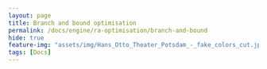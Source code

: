 ```yaml
---
layout: page
title: Branch and bound optimisation
permalink: /docs/engine/ra-optimisation/branch-and-bound
hide: true
feature-img: "assets/img/Hans_Otto_Theater_Potsdam_-_fake_colors_cut.jpg"
tags: [Docs]
---
```



